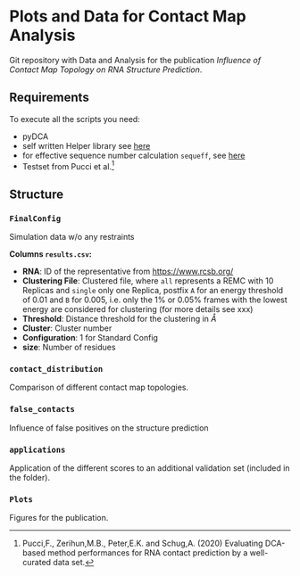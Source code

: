 # Plots and Data for Contact Map Analysis
Git repository with Data and Analysis for the publication *Influence of Contact Map Topology on RNA Structure Prediction*.

## Requirements
To execute all the scripts you need:
- pyDCA
- self written Helper library see [here](https://gitlab.jsc.fz-juelich.de/faber1/biohelpers)
- for effective sequence number calculation `sequeff`, see [here](https://gitlab.jsc.fz-juelich.de/faber1/sequeff)
- Testset from Pucci et al.[^1]

[^1]: Pucci,F., Zerihun,M.B., Peter,E.K. and Schug,A. (2020) Evaluating DCA-based method performances for RNA contact prediction by a well-curated data set.


## Structure
### `FinalConfig`
Simulation data w/o any restraints

**Columns `results.csv`:**
- **RNA**: ID of the representative from https://www.rcsb.org/
- **Clustering File**: Clustered file, where `all` represents a REMC with 10 Replicas and `single` only one Replica, postfix `A` for an energy threshold of $0.01$ and `B` for $0.005$, i.e. only the $1\%$ or $0.05\%$ frames with the lowest energy are considered for clustering (for more details see xxx)
- **Threshold**: Distance threshold for the clustering in $\mathring{A}$
- **Cluster**: Cluster number
- **Configuration**: $1$ for Standard Config
- **size**: Number of residues

### `contact_distribution`
Comparison of different contact map topologies.

### `false_contacts`
Influence of false positives on the structure prediction

### `applications`
Application of the different scores to an additional validation set (included in the folder).

### `Plots`
Figures for the publication.

